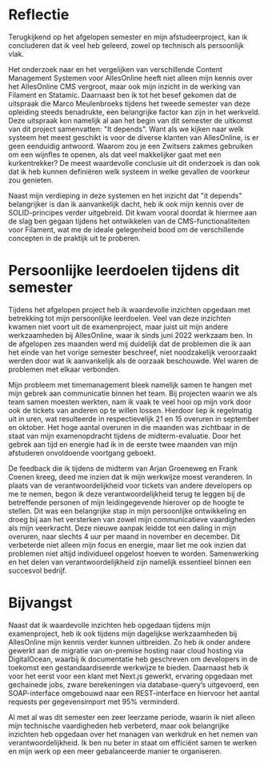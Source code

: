 # Reflectie

Terugkijkend op het afgelopen semester en mijn afstudeerproject, kan ik concluderen dat ik veel heb geleerd, zowel op technisch als persoonlijk vlak.

Het onderzoek naar en het vergelijken van verschillende Content Management Systemen voor AllesOnline heeft niet alleen mijn kennis over het AllesOnline CMS vergroot, maar ook mijn inzicht in de werking van Filament en Statamic. Daarnaast ben ik tot het besef gekomen dat de uitspraak die Marco Meulenbroeks tijdens het tweede semester van deze opleiding steeds benadrukte, een belangrijke factor kan zijn in het werkveld. Deze uitspraak kon namelijk al aan het begin van dit semester de uitkomst van dit project samenvatten: "It depends". Want als we kijken naar welk systeem het meest geschikt is voor de diverse klanten van AllesOnline, is er geen eenduidig antwoord. Waarom zou je een Zwitsers zakmes gebruiken om een wijnfles te openen, als dat veel makkelijker gaat met een kurkentrekker? De meest waardevolle conclusie uit dit onderzoek is dan ook dat ik heb kunnen definiëren welk systeem in welke gevallen de voorkeur zou genieten.

Naast mijn verdieping in deze systemen en het inzicht dat "it depends" belangrijker is dan ik aanvankelijk dacht, heb ik ook mijn kennis over de SOLID-principes verder uitgebreid. Dit kwam vooral doordat ik hiermee aan de slag ben gegaan tijdens het ontwikkelen van de CMS-functionaliteiten voor Filament, wat me de ideale gelegenheid bood om de verschillende concepten in de praktijk uit te proberen.

# Persoonlijke leerdoelen tijdens dit semester
Tijdens het afgelopen project heb ik waardevolle inzichten opgedaan met betrekking tot mijn persoonlijke leerdoelen. Veel van deze inzichten kwamen niet voort uit de examenproject, maar juist uit mijn andere werkzaamheden bij AllesOnline, waar ik sinds juni 2022 werkzaam ben. In de afgelopen zes maanden werd mij duidelijk dat de problemen die ik aan het einde van het vorige semester beschreef, niet noodzakelijk veroorzaakt werden door wat ik aanvankelijk als de oorzaak beschouwde. Wel waren de problemen met elkaar verbonden.

Mijn probleem met timemanagement bleek namelijk samen te hangen met mijn gebrek aan communicatie binnen het team. Bij projecten waarin we als team samen moesten werkten, nam ik vaak te veel hooi op mijn vork door ook de tickets van anderen op te willen lossen. Hierdoor liep ik regelmatig uit in uren, wat resulteerde in respectievelijk 21 en 15 overuren in september en oktober. Het hoge aantal overuren in die maanden was zichtbaar in de staat van mijn examenopdracht tijdens de midterm-evaluatie. Door het gebrek aan tijd en energie had ik in de eerste twee maanden van mijn afstuderen onvoldoende voortgang geboekt.

De feedback die ik tijdens de midterm van Arjan Groeneweg en Frank Coenen kreeg, deed me inzien dat ik mijn werkwijze moest veranderen. In plaats van de verantwoordelijkheid voor tickets van andere developers op me te nemen, begon ik deze verantwoordelijkheid terug te leggen bij de betreffende personen of mijn leidingegevende hierover op de hoogte te stellen. Dit was een belangrijke stap in mijn persoonlijke ontwikkeling en droeg bij aan het versterken van zowel mijn communicatieve vaardigheden als mijn veerkracht. Deze nieuwe aanpak leidde tot een daling in mijn overuren, naar slechts 4 uur per maand in november en december. Dit verbeterde niet alleen mijn focus en energie, maar liet me ook inzien dat problemen niet altijd individueel opgelost hoeven te worden. Samenwerking en het delen van verantwoordelijkheid zijn namelijk essentieel binnen een succesvol bedrijf.


# Bijvangst 
Naast dat ik waardevolle inzichten heb opgedaan tijdens mijn examenproject, heb ik ook tijdens mijn dagelijkse werkzaamheden bij AllesOnline mijn kennis verder kunnen uitbreiden. Zo heb ik onder andere gewerkt aan de migratie van on-premise hosting naar cloud hosting via DigitalOcean, waarbij ik documentatie heb geschreven om developers in de toekomst een gestandaardiseerde werkwijze te bieden. Daarnaast heb ik voor het eerst voor een klant met Next.js gewerkt, ervaring opgedaan met gechainede jobs, zware berekeningen via database-query’s uitgevoerd, een SOAP-interface omgebouwd naar een REST-interface en hiervoor het aantal requests per gegevensimport met 95% verminderd.

Al met al was dit semester een zeer leerzame periode, waarin ik niet alleen mijn technische vaardigheden heb verbeterd, maar ook belangrijke inzichten heb opgedaan over het managen van werkdruk en het nemen van verantwoordelijkheid. Ik ben nu beter in staat om efficiënt samen te werken en mijn werk op een meer gebalanceerde manier te organiseren.
